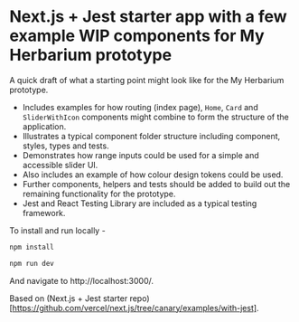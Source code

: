 # Next.js + Jest starter app with a few example WIP components for My Herbarium prototype

A quick draft of what a starting point might look like for the My Herbarium prototype.

- Includes examples for how routing (index page), `Home`, `Card` and `SliderWithIcon` components might combine to form the structure of the application.
- Illustrates a typical component folder structure including component, styles, types and tests.
- Demonstrates how range inputs could be used for a simple and accessible slider UI.
- Also includes an example of how colour design tokens could be used.
- Further components, helpers and tests should be added to build out the remaining functionality for the prototype.
- Jest and React Testing Library are included as a typical testing framework.

To install and run locally -

```bash
npm install

npm run dev
```

And navigate to http://localhost:3000/.

Based on (Next.js + Jest starter repo)[https://github.com/vercel/next.js/tree/canary/examples/with-jest].
